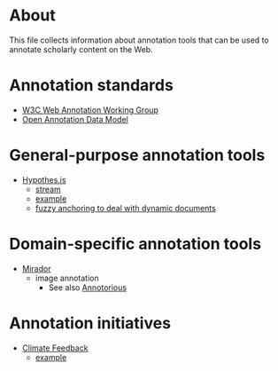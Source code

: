# About
This file collects information about annotation tools that can be used to annotate scholarly content on the Web.

# Annotation standards
* [W3C Web Annotation Working Group](http://www.w3.org/annotation/)
* [Open Annotation Data Model](http://www.openannotation.org/spec/core/)

# General-purpose annotation tools
* [Hypothes.is](https://hypothes.is/)
   * [stream](http://hypothes.is/stream)
   * [example](https://via.hypothes.is/https://en.wikipedia.org/wiki/Cholinergic_neuron)
   * [fuzzy anchoring to deal with dynamic documents](https://hypothes.is/blog/fuzzy-anchoring/)

# Domain-specific annotation tools
* [Mirador](https://github.com/IIIF/mirador)
   * image annotation
     * See also [Annotorious](http://annotorious.github.io/)

# Annotation initiatives
* [Climate Feedback](http://climatefeedback.org/)
   * [example](https://via.hypothes.is/http://www.washingtontimes.com/news/2015/aug/23/tom-harris-global-warming-deceptive-temperature-re/)
